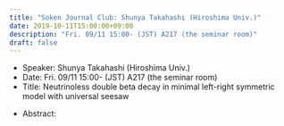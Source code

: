 ```yaml
---
title: "Soken Journal Club: Shunya Takahashi (Hiroshima Univ.)"
date: 2019-10-11T15:00:00+09:00
description: "Fri. 09/11 15:00- (JST) A217 (the seminar room)"
draft: false
---
```


- Speaker:
Shunya Takahashi (Hiroshima Univ.)
- Date:
Fri. 09/11 15:00- (JST) A217 (the seminar room)
- Title:
Neutrinoless double beta decay in minimal left-right symmetric model with universal seesaw

<!--more-->

- Abstract:

